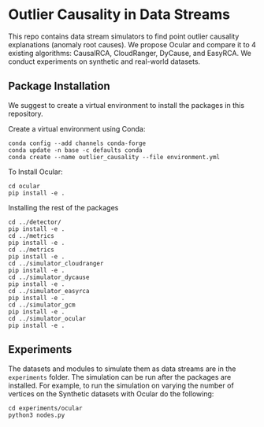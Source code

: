 # Outlier Causality in Data Streams

This repo contains data stream simulators to find point outlier causality explanations (anomaly root causes).
We propose Ocular and compare it to 4 existing algorithms: CausalRCA, CloudRanger, DyCause, and EasyRCA.
We conduct experiments on synthetic and real-world datasets. 

## Package Installation

We suggest to create a virtual environment to install the packages in this repository.

Create a virtual environment using Conda:
```
conda config --add channels conda-forge
conda update -n base -c defaults conda
conda create --name outlier_causality --file environment.yml	
```

To Install Ocular:
```
cd ocular
pip install -e . 

```
Installing the rest of the packages
```
cd ../detector/
pip install -e .
cd ../metrics
pip install -e .
cd ../metrics
pip install -e .
cd ../simulator_cloudranger
pip install -e .
cd ../simulator_dycause
pip install -e .
cd ../simulator_easyrca
pip install -e .
cd ../simulator_gcm
pip install -e .
cd ../simulator_ocular
pip install -e .
```

## Experiments
The datasets and modules to simulate them as data streams are in the `experiments` folder.
The simulation can be run after the packages are installed. 
For example, to run the simulation on varying the number of vertices on the Synthetic datasets with Ocular do the following:
```
cd experiments/ocular
python3 nodes.py
```

